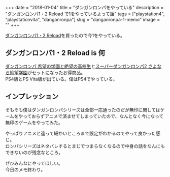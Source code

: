 +++
date        = "2018-01-04"
title       = "ダンガンロンパをやっている"
description = "ダンガンロンパ1・2 Reload で1をやっているよって話"
tags        = ["playstation4", "playstationvita", "danganronpa"]
slug        = "danganronpa-1-memo"
image       = ""
+++

[ダンガンロンパ1・2 Reload](http://www.danganronpa.com/reload/)を買ったので今1をやっている。

## ダンガンロンパ1・2 Reload is 何

[ダンガンロンパ 希望の学園と絶望の高校生](http://www.danganronpa.com/1/)と[スーパーダンガンロンパ2 さよなら絶望学園](http://www.danganronpa.com/2/)がセットになったお得商品。  
PS4版とPS Vita版が出ている。僕はPS4でやっている。

## インプレッション

そもそも僕はダンガンロンパシリーズは全部一応通ったのだが無印に関してはゲームをやっておらずアニメで済ませてしまっていたので、なんとなく今になって無印のゲームをやってみた。

やっぱりアニメと違って細かいところまで設定がわかるのでやって良かった感じ。  
ロンパシリーズはネタバレするとまじでつまらなくなるので中身の話をなんにもできないのが残念なところ。

ぜひみんなにやってほしい。  
今日のメモ終わり。
